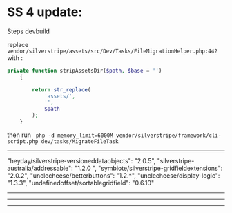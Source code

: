 # SS 4 update:
Steps
devbuild

replace `vendor/silverstripe/assets/src/Dev/Tasks/FileMigrationHelper.php:442` with :
```php
private function stripAssetsDir($path, $base = '')
    {

        return str_replace(
            'assets/',
            '',
            $path
        );
    }
```

then run ` php -d memory_limit=6000M vendor/silverstripe/framework/cli-script.php dev/tasks/MigrateFileTask`

******************************
"heyday/silverstripe-versioneddataobjects": "2.0.5",
"silverstripe-australia/addressable": "1.2.0 ",
"symbiote/silverstripe-gridfieldextensions": "2.0.2",
"unclecheese/betterbuttons": "1.2.*",
"unclecheese/display-logic": "1.3.3",
"undefinedoffset/sortablegridfield": "0.6.10"


******************************
******************************
******************************

